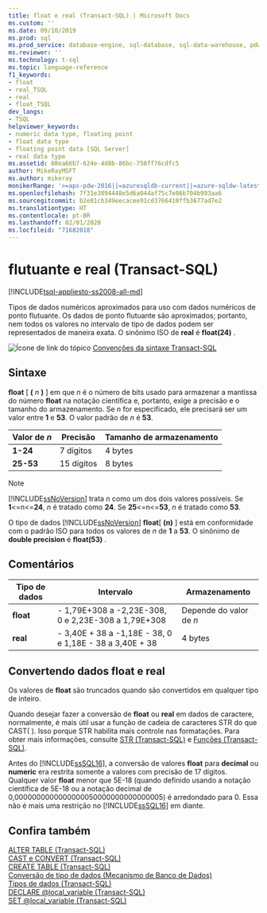 ```yaml
---
title: float e real (Transact-SQL) | Microsoft Docs
ms.custom: ''
ms.date: 09/10/2019
ms.prod: sql
ms.prod_service: database-engine, sql-database, sql-data-warehouse, pdw
ms.reviewer: ''
ms.technology: t-sql
ms.topic: language-reference
f1_keywords:
- float
- real_TSQL
- real
- float_TSQL
dev_langs:
- TSQL
helpviewer_keywords:
- numeric data type, floating point
- float data type
- floating point data [SQL Server]
- real data type
ms.assetid: 08ea66b7-624e-4d8b-86bc-750ff76cdfc5
author: MikeRayMSFT
ms.author: mikeray
monikerRange: '>=aps-pdw-2016||=azuresqldb-current||=azure-sqldw-latest||>=sql-server-2016||=sqlallproducts-allversions||>=sql-server-linux-2017||=azuresqldb-mi-current'
ms.openlocfilehash: 7f31e3894448e5d6a044af75c7e86b704b993aa6
ms.sourcegitcommit: b2e81cb349eecacee91cd3766410ffb3677ad7e2
ms.translationtype: HT
ms.contentlocale: pt-BR
ms.lasthandoff: 02/01/2020
ms.locfileid: "71682018"
---
```

# <a name="float-and-real-transact-sql"></a>flutuante e real (Transact-SQL)
[!INCLUDE[tsql-appliesto-ss2008-all-md](../../includes/tsql-appliesto-ss2008-all-md.md)]

Tipos de dados numéricos aproximados para uso com dados numéricos de ponto flutuante. Os dados de ponto flutuante são aproximados; portanto, nem todos os valores no intervalo de tipo de dados podem ser representados de maneira exata. O sinônimo ISO de **real** é **float(24)** .
  
![Ícone de link do tópico](../../database-engine/configure-windows/media/topic-link.gif "Ícone de link do tópico") [Convenções da sintaxe Transact-SQL](../../t-sql/language-elements/transact-sql-syntax-conventions-transact-sql.md)
  
## <a name="syntax"></a>Sintaxe  
**float** [ **(** _n_ **)** ] em que *n* é o número de bits usado para armazenar a mantissa do número **float** na notação científica e, portanto, exige a precisão e o tamanho do armazenamento. Se *n* for especificado, ele precisará ser um valor entre **1** e **53**. O valor padrão de *n* é **53**.
  
|Valor de *n*|Precisão|Tamanho de armazenamento|  
|---|---|---|
|**1-24**|7 dígitos|4 bytes|  
|**25-53**|15 dígitos|8 bytes|  
  
> [!NOTE]  
>  [!INCLUDE[ssNoVersion](../../includes/ssnoversion-md.md)] trata *n* como um dos dois valores possíveis. Se **1**<=n<=**24**, *n* é tratado como **24**. Se **25**<=n<=**53**, *n* é tratado como **53**.  
  
O tipo de dados [!INCLUDE[ssNoVersion](../../includes/ssnoversion-md.md)] **float**[ **(n)** ] está em conformidade com o padrão ISO para todos os valores de *n* de **1** a **53**. O sinônimo de **double precision** é **float(53)** .
  
## <a name="remarks"></a>Comentários  
  
|Tipo de dados|Intervalo|Armazenamento|  
|---|---|---|
|**float**|- 1,79E+308 a -2,23E-308, 0 e 2,23E-308 a 1,79E+308|Depende do valor de *n*|  
|**real**|- 3,40E + 38 a -1,18E - 38, 0 e 1,18E - 38 a 3,40E + 38|4 bytes|  
  
##  <a name="converting-float-and-real-data"></a>Convertendo dados float e real  
Os valores de **float** são truncados quando são convertidos em qualquer tipo de inteiro.
  
Quando desejar fazer a conversão de **float** ou **real** em dados de caractere, normalmente, é mais útil usar a função de cadeia de caracteres STR do que CAST( ). Isso porque STR habilita mais controle nas formatações. Para obter mais informações, consulte [STR &#40;Transact-SQL&#41;](../../t-sql/functions/str-transact-sql.md) e [Funções &#40;Transact-SQL&#41;](../../t-sql/functions/functions.md).
  
Antes do [!INCLUDE[ssSQL16](../../includes/sssql16-md.md)], a conversão de valores **float** para **decimal** ou **numeric** era restrita somente a valores com precisão de 17 dígitos. Qualquer valor **float** menor que 5E-18 (quando definido usando a notação científica de 5E-18 ou a notação decimal de 0,0000000000000000050000000000000005) é arredondado para 0. Essa não é mais uma restrição no [!INCLUDE[ssSQL16](../../includes/sssql16-md.md)] em diante.
  
## <a name="see-also"></a>Confira também
[ALTER TABLE &#40;Transact-SQL&#41;](../../t-sql/statements/alter-table-transact-sql.md)  
[CAST e CONVERT &#40;Transact-SQL&#41;](../../t-sql/functions/cast-and-convert-transact-sql.md)  
[CREATE TABLE &#40;Transact-SQL&#41;](../../t-sql/statements/create-table-transact-sql.md)  
[Conversão de tipo de dados &#40;Mecanismo de Banco de Dados&#41;](../../t-sql/data-types/data-type-conversion-database-engine.md)  
[Tipos de dados &#40;Transact-SQL&#41;](../../t-sql/data-types/data-types-transact-sql.md)  
[DECLARE @local_variable &#40;Transact-SQL&#41;](../../t-sql/language-elements/declare-local-variable-transact-sql.md)  
[SET @local_variable &#40;Transact-SQL&#41;](../../t-sql/language-elements/set-local-variable-transact-sql.md)
  
  

